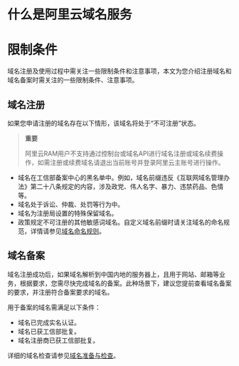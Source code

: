



# 什么是阿里云域名服务





# 限制条件

域名注册及使用过程中需关注一些限制条件和注意事项，本文为您介绍注册域名和域名备案时需关注的一些限制条件、注意事项。

## 域名注册

如果您申请注册的域名存在以下情形，该域名将处于“不可注册”状态。

> **重要**
>
> 阿里云RAM用户不支持通过控制台或域名API进行域名注册或域名续费操作，如需注册或续费域名请退出当前账号并登录阿里云主账号进行操作。

- 域名在工信部备案中心的黑名单中。例如，域名前缀违反《互联网域名管理办法》第二十八条规定的内容，涉及政党、伟人名字、暴力、违禁药品、色情等。
- 域名处于诉讼、仲裁、处罚等行为中。
- 域名为注册局设置的特殊保留域名。
- 政策规定不可注册的其他敏感词域名。自定义域名前缀时请关注域名的命名规范，详情请参见[域名命名规则](https://help.aliyun.com/zh/dws/user-guide/naming-rules-for-domain-names#concept-n3v-2pv-12b)。



## 域名备案

域名注册成功后，如果域名解析到中国内地的服务器上，且用于网站、邮箱等业务，根据要求，您需尽快完成域名的备案。此种场景下，建议您提前查看域名备案的要求，并注册符合备案要求的域名。

用于备案的域名需满足以下条件：

- 域名已完成实名认证。
- 域名已获工信部批复。
- 域名注册商已获工信部批复。

详细的域名检查请参见[域名准备与检查](https://help.aliyun.com/zh/icp-filing/basic-icp-service/user-guide/prepare-and-check-the-domain-name#task-1893876)。

















